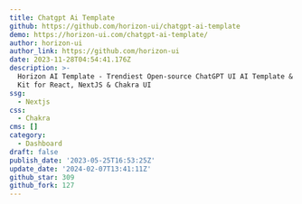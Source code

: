 ```yaml
---
title: Chatgpt Ai Template
github: https://github.com/horizon-ui/chatgpt-ai-template
demo: https://horizon-ui.com/chatgpt-ai-template/
author: horizon-ui
author_link: https://github.com/horizon-ui
date: 2023-11-28T04:54:41.176Z
description: >-
  Horizon AI Template - Trendiest Open-source ChatGPT UI AI Template & Starter
  Kit for React, NextJS & Chakra UI
ssg:
  - Nextjs
css:
  - Chakra
cms: []
category:
  - Dashboard
draft: false
publish_date: '2023-05-25T16:53:25Z'
update_date: '2024-02-07T13:41:11Z'
github_star: 309
github_fork: 127
---
```

